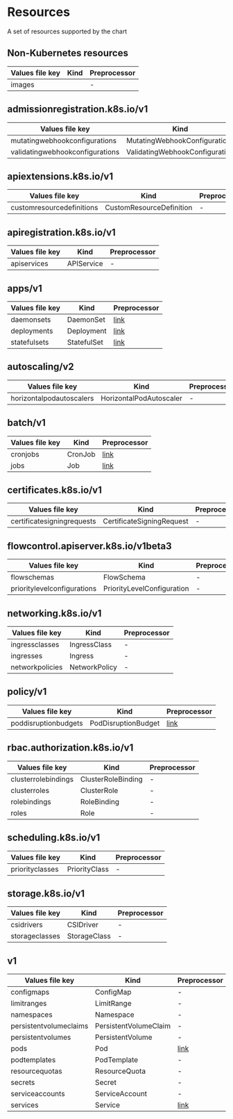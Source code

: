 # Resources

A set of resources supported by the chart

## Non-Kubernetes resources

| Values file key | Kind | Preprocessor |
| --------------- | ---- | ------------ |
| images   |  | - |


## admissionregistration.k8s.io/v1

| Values file key | Kind | Preprocessor |
| --------------- | ---- | ------------ |
| mutatingwebhookconfigurations   | MutatingWebhookConfiguration | - |
| validatingwebhookconfigurations   | ValidatingWebhookConfiguration | - |


## apiextensions.k8s.io/v1

| Values file key | Kind | Preprocessor |
| --------------- | ---- | ------------ |
| customresourcedefinitions   | CustomResourceDefinition | - |


## apiregistration.k8s.io/v1

| Values file key | Kind | Preprocessor |
| --------------- | ---- | ------------ |
| apiservices   | APIService | - |


## apps/v1

| Values file key | Kind | Preprocessor |
| --------------- | ---- | ------------ |
| daemonsets   | DaemonSet | [link](templates/preprocess/_daemonsets.tpl) |
| deployments   | Deployment | [link](templates/preprocess/_deployments.tpl) |
| statefulsets   | StatefulSet | [link](templates/preprocess/_statefulsets.tpl) |


## autoscaling/v2

| Values file key | Kind | Preprocessor |
| --------------- | ---- | ------------ |
| horizontalpodautoscalers   | HorizontalPodAutoscaler | - |


## batch/v1

| Values file key | Kind | Preprocessor |
| --------------- | ---- | ------------ |
| cronjobs   | CronJob | [link](templates/preprocess/_cronjobs.tpl) |
| jobs   | Job | [link](templates/preprocess/_jobs.tpl) |


## certificates.k8s.io/v1

| Values file key | Kind | Preprocessor |
| --------------- | ---- | ------------ |
| certificatesigningrequests   | CertificateSigningRequest | - |


## flowcontrol.apiserver.k8s.io/v1beta3

| Values file key | Kind | Preprocessor |
| --------------- | ---- | ------------ |
| flowschemas   | FlowSchema | - |
| prioritylevelconfigurations   | PriorityLevelConfiguration | - |


## networking.k8s.io/v1

| Values file key | Kind | Preprocessor |
| --------------- | ---- | ------------ |
| ingressclasses   | IngressClass | - |
| ingresses   | Ingress | - |
| networkpolicies   | NetworkPolicy | - |


## policy/v1

| Values file key | Kind | Preprocessor |
| --------------- | ---- | ------------ |
| poddisruptionbudgets   | PodDisruptionBudget | [link](templates/preprocess/_poddisruptionbudgets.tpl) |


## rbac.authorization.k8s.io/v1

| Values file key | Kind | Preprocessor |
| --------------- | ---- | ------------ |
| clusterrolebindings   | ClusterRoleBinding | - |
| clusterroles   | ClusterRole | - |
| rolebindings   | RoleBinding | - |
| roles   | Role | - |


## scheduling.k8s.io/v1

| Values file key | Kind | Preprocessor |
| --------------- | ---- | ------------ |
| priorityclasses   | PriorityClass | - |


## storage.k8s.io/v1

| Values file key | Kind | Preprocessor |
| --------------- | ---- | ------------ |
| csidrivers   | CSIDriver | - |
| storageclasses   | StorageClass | - |


## v1

| Values file key | Kind | Preprocessor |
| --------------- | ---- | ------------ |
| configmaps   | ConfigMap | - |
| limitranges   | LimitRange | - |
| namespaces   | Namespace | - |
| persistentvolumeclaims   | PersistentVolumeClaim | - |
| persistentvolumes   | PersistentVolume | - |
| pods   | Pod | [link](templates/preprocess/_pods.tpl) |
| podtemplates   | PodTemplate | - |
| resourcequotas   | ResourceQuota | - |
| secrets   | Secret | - |
| serviceaccounts   | ServiceAccount | - |
| services   | Service | [link](templates/preprocess/_services.tpl) |